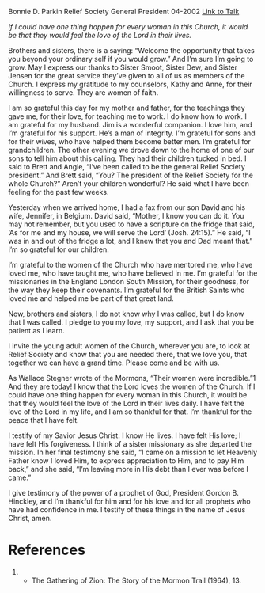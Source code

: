 Bonnie D. Parkin
Relief Society General President
04-2002
[Link to Talk](https://www.churchofjesuschrist.org/study/general-conference/2002/04/feel-the-love-of-the-lord?lang=eng)

_If I could have one thing happen for every woman in this Church, it would be that they would feel the love of the Lord in their lives._

Brothers and sisters, there is a saying: “Welcome the opportunity that takes you beyond your ordinary self if you would grow.” And I’m sure I’m going to grow. May I express our thanks to Sister Smoot, Sister Dew, and Sister Jensen for the great service they’ve given to all of us as members of the Church. I express my gratitude to my counselors, Kathy and Anne, for their willingness to serve. They are women of faith.

I am so grateful this day for my mother and father, for the teachings they gave me, for their love, for teaching me to work. I do know how to work. I am grateful for my husband. Jim is a wonderful companion. I love him, and I’m grateful for his support. He’s a man of integrity. I’m grateful for sons and for their wives, who have helped them become better men. I’m grateful for grandchildren. The other evening we drove down to the home of one of our sons to tell him about this calling. They had their children tucked in bed. I said to Brett and Angie, “I’ve been called to be the general Relief Society president.” And Brett said, “You? The president of the Relief Society for the whole Church?” Aren’t your children wonderful? He said what I have been feeling for the past few weeks.

Yesterday when we arrived home, I had a fax from our son David and his wife, Jennifer, in Belgium. David said, “Mother, I know you can do it. You may not remember, but you used to have a scripture on the fridge that said, ‘As for me and my house, we will serve the Lord’ (Josh. 24:15).” He said, “I was in and out of the fridge a lot, and I knew that you and Dad meant that.” I’m so grateful for our children.

I’m grateful to the women of the Church who have mentored me, who have loved me, who have taught me, who have believed in me. I’m grateful for the missionaries in the England London South Mission, for their goodness, for the way they keep their covenants. I’m grateful for the British Saints who loved me and helped me be part of that great land.

Now, brothers and sisters, I do not know why I was called, but I do know that I was called. I pledge to you my love, my support, and I ask that you be patient as I learn.

I invite the young adult women of the Church, wherever you are, to look at Relief Society and know that you are needed there, that we love you, that together we can have a grand time. Please come and be with us.

As Wallace Stegner wrote of the Mormons, “Their women were incredible.”1 And they are today! I know that the Lord loves the women of the Church. If I could have one thing happen for every woman in this Church, it would be that they would feel the love of the Lord in their lives daily. I have felt the love of the Lord in my life, and I am so thankful for that. I’m thankful for the peace that I have felt.

I testify of my Savior Jesus Christ. I know He lives. I have felt His love; I have felt His forgiveness. I think of a sister missionary as she departed the mission. In her final testimony she said, “I came on a mission to let Heavenly Father know I loved Him, to express appreciation to Him, and to pay Him back,” and she said, “I’m leaving more in His debt than I ever was before I came.”

I give testimony of the power of a prophet of God, President Gordon B. Hinckley, and I’m thankful for him and for his love and for all prophets who have had confidence in me. I testify of these things in the name of Jesus Christ, amen.

# References
1. - The Gathering of Zion: The Story of the Mormon Trail (1964), 13.